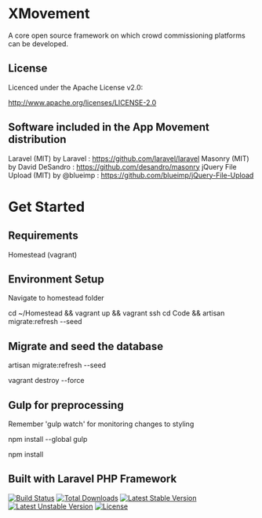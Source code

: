 XMovement
============
A core open source framework on which crowd commissioning platforms can be developed.

License
----------------
Licenced under the Apache License v2.0:

http://www.apache.org/licenses/LICENSE-2.0

Software included in the App Movement distribution
----------------
Laravel (MIT) by Laravel : https://github.com/laravel/laravel
Masonry (MIT) by David DeSandro : https://github.com/desandro/masonry
jQuery File Upload (MIT) by @blueimp : https://github.com/blueimp/jQuery-File-Upload

Get Started
============

Requirements
----------------
Homestead (vagrant)

Environment Setup
----------------
Navigate to homestead folder

cd ~/Homestead && vagrant up && vagrant ssh
cd Code && artisan migrate:refresh --seed

Migrate and seed the database
----------------
artisan migrate:refresh --seed

vagrant destroy --force

Gulp for preprocessing
----------------
Remember 'gulp watch' for monitoring changes to styling

npm install --global gulp

npm install

Built with Laravel PHP Framework
----------------
[![Build Status](https://travis-ci.org/laravel/framework.svg)](https://travis-ci.org/laravel/framework)
[![Total Downloads](https://poser.pugx.org/laravel/framework/d/total.svg)](https://packagist.org/packages/laravel/framework)
[![Latest Stable Version](https://poser.pugx.org/laravel/framework/v/stable.svg)](https://packagist.org/packages/laravel/framework)
[![Latest Unstable Version](https://poser.pugx.org/laravel/framework/v/unstable.svg)](https://packagist.org/packages/laravel/framework)
[![License](https://poser.pugx.org/laravel/framework/license.svg)](https://packagist.org/packages/laravel/framework)